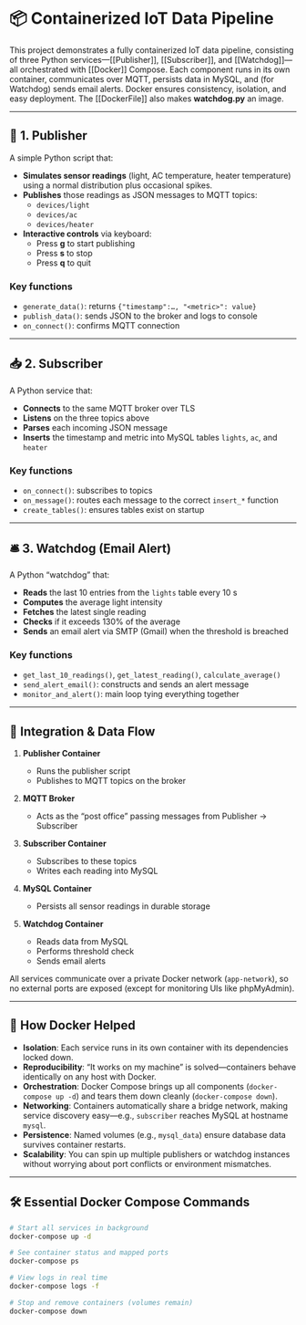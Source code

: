 # 📦 Containerized IoT Data Pipeline

This project demonstrates a fully containerized IoT data pipeline, consisting of three Python services—[[Publisher]], [[Subscriber]], and [[Watchdog]]—all orchestrated with [[Docker]] Compose. Each component runs in its own container, communicates over MQTT, persists data in MySQL, and (for Watchdog) sends email alerts. Docker ensures consistency, isolation, and easy deployment.
The [[DockerFile]] also makes **watchdog.py** an image.

---

## 🎯 1. Publisher

A simple Python script that:
- **Simulates sensor readings** (light, AC temperature, heater temperature) using a normal distribution plus occasional spikes.
- **Publishes** those readings as JSON messages to MQTT topics:
  - `devices/light`
  - `devices/ac`
  - `devices/heater`
- **Interactive controls** via keyboard:
  - Press **g** to start publishing
  - Press **s** to stop
  - Press **q** to quit

### Key functions
- `generate_data()`: returns `{"timestamp":…, "<metric>": value}`
- `publish_data()`: sends JSON to the broker and logs to console
- `on_connect()`: confirms MQTT connection

---

## 📥 2. Subscriber

A Python service that:
- **Connects** to the same MQTT broker over TLS
- **Listens** on the three topics above
- **Parses** each incoming JSON message
- **Inserts** the timestamp and metric into MySQL tables `lights`, `ac`, and `heater`

### Key functions
- `on_connect()`: subscribes to topics
- `on_message()`: routes each message to the correct `insert_*` function
- `create_tables()`: ensures tables exist on startup

---

## 🛎️ 3. Watchdog (Email Alert)

A Python “watchdog” that:
- **Reads** the last 10 entries from the `lights` table every 10 s
- **Computes** the average light intensity
- **Fetches** the latest single reading
- **Checks** if it exceeds 130% of the average
- **Sends** an email alert via SMTP (Gmail) when the threshold is breached

### Key functions
- `get_last_10_readings()`, `get_latest_reading()`, `calculate_average()`
- `send_alert_email()`: constructs and sends an alert message
- `monitor_and_alert()`: main loop tying everything together

---

## 🔗 Integration & Data Flow

1. **Publisher Container**
   - Runs the publisher script
   - Publishes to MQTT topics on the broker

2. **MQTT Broker**
   - Acts as the “post office” passing messages from Publisher → Subscriber

3. **Subscriber Container**
   - Subscribes to these topics
   - Writes each reading into MySQL

4. **MySQL Container**
   - Persists all sensor readings in durable storage

5. **Watchdog Container**
   - Reads data from MySQL
   - Performs threshold check
   - Sends email alerts

All services communicate over a private Docker network (`app-network`), so no external ports are exposed (except for monitoring UIs like phpMyAdmin).

---

## 🐳 How Docker Helped

- **Isolation**: Each service runs in its own container with its dependencies locked down.
- **Reproducibility**: “It works on my machine” is solved—containers behave identically on any host with Docker.
- **Orchestration**: Docker Compose brings up all components (`docker-compose up -d`) and tears them down cleanly (`docker-compose down`).
- **Networking**: Containers automatically share a bridge network, making service discovery easy—e.g., `subscriber` reaches MySQL at hostname `mysql`.
- **Persistence**: Named volumes (e.g., `mysql_data`) ensure database data survives container restarts.
- **Scalability**: You can spin up multiple publishers or watchdog instances without worrying about port conflicts or environment mismatches.

---

## 🛠️ Essential Docker Compose Commands

```bash
# Start all services in background
docker-compose up -d

# See container status and mapped ports
docker-compose ps

# View logs in real time
docker-compose logs -f

# Stop and remove containers (volumes remain)
docker-compose down
